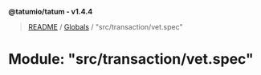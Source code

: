 **@tatumio/tatum - v1.4.4**

> [README](../README.md) / [Globals](../globals.md) / "src/transaction/vet.spec"

# Module: "src/transaction/vet.spec"
